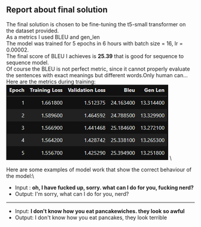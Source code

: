 ## Report about final solution

The final solution is chosen to be fine-tuning the t5-small transformer on the dataset provided.\
As a metrics I used BLEU and gen_len\
The model was trained for 5 epochs in 6 hours with batch size = 16, lr = 0.00002.\
The final score of BLEU I achieves is __25.39__ that is good for sequence to sequence model.\
Of course the BLEU is not perfect metric, since it cannot properly evaluate the sentences with exact meanings but different words.Only human can...\
Here are the metrics during training:\
![scores](/reports/figures/scores1.png)
\

Here are some examples of model work that show the correct behaviour of the model:\
- Input : __oh, I have fucked up, sorry. what can I do for you, fucking nerd?__
- Output: I'm sorry, what can I do for you, nerd?
-----------------------------------------
- Input: __I don't know how you eat pancakewiches. they look so awful__
- Output: I don't know how you eat pancakes, they look terrible
